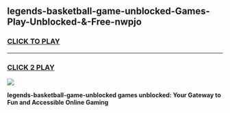 
## legends-basketball-game-unblocked-Games-Play-Unblocked-&-Free-nwpjo
<h3>
<a href="https://premium76.site?title=legends-basketball-game-unblocked&ref=24A">CLICK TO PLAY</a></h3>
<hr>

<h3>
<a href="https://premium76.site?title=legends-basketball-game-unblocked&ref=24A">CLICK 2 PLAY</a>
  
</h3>

<a href="https://premium76.site?title=legends-basketball-game-unblocked&ref=24A"><img src="https://clearcache.store/games.png"></a>


**legends-basketball-game-unblocked games unblocked: Your Gateway to Fun and Accessible Online Gaming**
